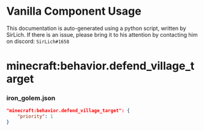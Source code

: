 # Vanilla Component Usage
This documentation is auto-generated using a python script, written by SirLich. If there is an issue, please bring it to his attention by contacting him on discord: `SirLich#1658`

# minecraft:behavior.defend_village_target
### iron_golem.json
```JSON
"minecraft:behavior.defend_village_target": {
    "priority": 1
}
```

